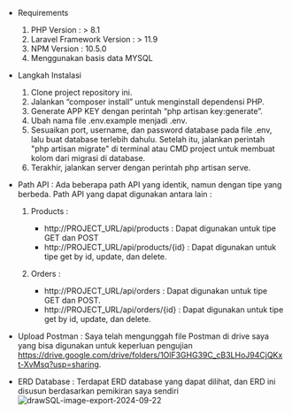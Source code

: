 - Requirements
  1. PHP Version : > 8.1
  2. Laravel Framework Version : > 11.9
  3. NPM Version : 10.5.0
  4. Menggunakan basis data MYSQL

- Langkah Instalasi
  1. Clone project repository ini.
  2. Jalankan “composer install” untuk menginstall dependensi PHP.
  3. Generate APP KEY dengan perintah “php artisan key:generate”.
  4. Ubah nama file .env.example menjadi .env.
  5. Sesuaikan port, username, dan password database pada file .env, lalu buat database terlebih dahulu. Setelah itu, jalankan perintah "php artisan migrate" di terminal atau CMD project
     untuk membuat kolom dari migrasi di database.
  6. Terakhir, jalankan server dengan perintah php artisan serve.

- Path API : Ada beberapa path API yang identik, namun dengan tipe yang berbeda. Path API yang dapat digunakan antara lain    :
  1. Products :
     - http://PROJECT_URL/api/products : Dapat digunakan untuk tipe GET dan POST
     - http://PROJECT_URL/api/products/{id} : Dapat digunakan untuk tipe get by id, update, dan delete.
       
  3. Orders :
     - http://PROJECT_URL/api/orders : Dapat digunakan untuk tipe GET dan POST.
     - http://PROJECT_URL/api/orders/{id} : Dapat digunakan untuk tipe get by id, update, dan delete.
  
- Upload Postman : Saya telah mengunggah file Postman di drive saya yang bisa digunakan untuk keperluan pengujian https://drive.google.com/drive/folders/1OlF3GHG39C_cB3LHoJ94CjQKxt-XvMsq?usp=sharing.
  
- ERD Database : Terdapat ERD database yang dapat dilihat, dan ERD ini disusun berdasarkan pemikiran saya sendiri
  ![drawSQL-image-export-2024-09-22](https://github.com/user-attachments/assets/aad0aa7f-e8f0-42f8-bc42-5bb954b591fc)
  
